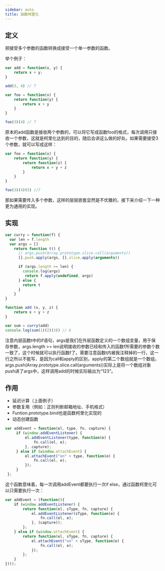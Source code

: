 ```yaml
---
sidebar: auto
title: 函数柯里化
---
```


## 定义

把接受多个参数的函数转换成接受一个单一参数的函数。

举个例子：

```js
var add = function(x, y) {
    return x + y;
}

add(3, 4) // 7

var foo = function(x) {
    return function(y) {
        return x + y
    }
}

foo(3)(4) // 7
```

原本的add函数是接收两个参数的，可以将它写成函数foo的格式，每次调用只接收一个参数，这就是柯里化达到的目的，随后会讲这么做的好处。如果需要接受3个参数，就可以写成这样：

```js
var foo = function(x) {
    return function(y) {
        return function(z) {
            return x + y + z
        }
    }
}

foo(3)(4)(5) //7
```

那如果需要传入多个参数，这样的层层嵌套显然是不优雅的，接下来介绍一下一种更为通用的实现。



## 实现

```js
var curry = function(f) {
  var len = f.length
  var args = []
    return function t() {
      // args.push(Array.prototype.slice.call(arguments))
      [].push.apply(args, [].slice.apply(arguments))

      if (args.length >= len) {
      	console.log(args)
         return f.apply(undefined, args)
      } else {
        return t
      }
    }
}

function add (x, y, z) {
	return x + y + z
}

var sum = curry(add)
console.log(sum(1)(2)(3)) // 6
```

注意内层函数t中的if语句，args是我们在外层函数定义的一个数组变量，用于保存参数，args.length >= len说明接收的参数已经和传入的函数f所需要的参数个数一致了，这个时候就可以执行函数f了。需要注意函数t内被我注释掉的一行，这一行之所以不能写，是因为call和apply的区别，apply的第二个数组就是一个数组，args.push(Array.prototype.slice.call(arguments))实际上是将一个数组对象push进了args中，这样调用add的时候实际输出为“123”。



## 作用

- 延迟计算（上面例子）
- 参数复用（例如：正则判断邮箱地址、手机格式）
- Funtion.prototype.bind也是函数柯里化实现的
- 动态创建函数

```js
var addEvent = function(el, type, fn, capture) {
     if (window.addEventListener) {
         el.addEventListener(type, function(e) {
             fn.call(el, e);
         }, capture);
     } else if (window.attachEvent) {
         el.attachEvent("on" + type, function(e) {
             fn.call(el, e);
         });
     } 
 };
```

这个函数意味着，每一次调用addEvent都要执行一次if else，通过函数柯里化可以只需要执行一次：

```js
var addEvent = (function(){
    if (window.addEventListener) {
        return function(el, sType, fn, capture) {
            el.addEventListener(sType, function(e) {
                fn.call(el, e);
            }, (capture));
        };
    } else if (window.attachEvent) {
        return function(el, sType, fn, capture) {
            el.attachEvent("on" + sType, function(e) {
                fn.call(el, e);
            });
        };
    }
})();
```

